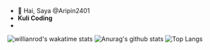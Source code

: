 - 👋 Hai, Saya @Aripin2401
- <b>Kuli Coding</b>
- 
![willianrod's wakatime stats](https://github-readme-stats.vercel.app/api/wakatime?username=[aripin2401](https://github.com/Aripin2401))
![Anurag's github stats](https://github-readme-stats.vercel.app/api?username=aripin2401&theme=tokyonight)
![Top Langs](https://github-readme-stats.vercel.app/api/top-langs/?username=aripin2401&layout=compact&theme=tokyonight)
